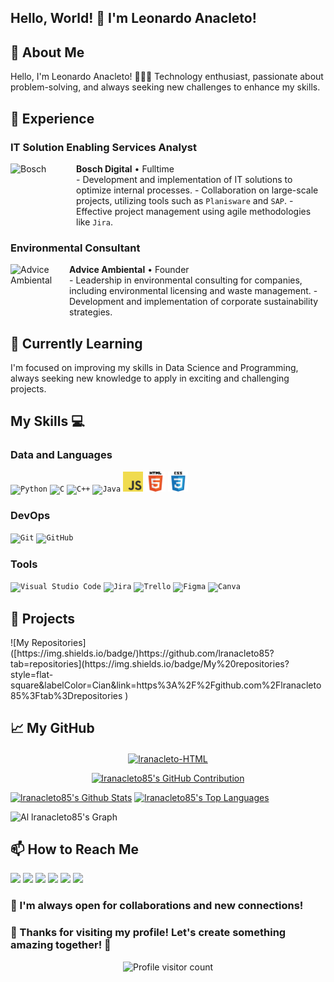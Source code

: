 <h2>Hello, World! 👋 I'm Leonardo Anacleto!</h2>

<h2>🚀 About Me</h2>
<div>
  Hello, I'm Leonardo Anacleto! 
  👨‍💻🌟 Technology enthusiast, passionate about problem-solving, and always seeking new challenges to enhance my skills.
</div>

<h2>💼 Experience</h2>

### IT Solution Enabling Services Analyst
[<img align="left" height="105px" width="105px" alt="Bosch" src="https://avatars.githubusercontent.com/u/9215699?s=200&v=4"/>](https://www.bosch.com.br)
**Bosch Digital** • Fulltime \
    - Development and implementation of IT solutions to optimize internal processes.
    - Collaboration on large-scale projects, utilizing tools such as `Planisware` and `SAP`.
    - Effective project management using agile methodologies like `Jira`.

### Environmental Consultant
[<img align="left" height="94px" width="94px" alt="Advice Ambiental" src="https://adviceambiental.com.br/wp-content/uploads/2023/03/ADVInsta-amb-sf.png"/>](https://adviceambiental.com.br/)
**Advice Ambiental** • Founder \
    - Leadership in environmental consulting for companies, including environmental licensing and waste management.
    - Development and implementation of corporate sustainability strategies.

<h2>🌱 Currently Learning</h2>
I'm focused on improving my skills in Data Science and Programming, always seeking new knowledge to apply in exciting and challenging projects.

## My Skills 💻
### Data and Languages
<code><img height="32" src="https://cdn.jsdelivr.net/gh/devicons/devicon@latest/icons/python/python-original.svg" alt="Python"/></code>
<code><img height="32" src="https://cdn.jsdelivr.net/gh/devicons/devicon@latest/icons/c/c-original.svg" alt="C"/></code>
<code><img height="32" src= "https://cdn.jsdelivr.net/gh/devicons/devicon@latest/icons/cplusplus/cplusplus-original.svg" alt="C++"/></code>
<code><img height="32" src="https://cdn.jsdelivr.net/gh/devicons/devicon@latest/icons/java/java-original-wordmark.svg" alt="Java"/></code>
<code><img height="32" src="https://raw.githubusercontent.com/github/explore/80688e429a7d4ef2fca1e82350fe8e3517d3494d/topics/javascript/javascript.png" alt="JavaScript"/></code>
<code><img height="32" src="https://raw.githubusercontent.com/github/explore/80688e429a7d4ef2fca1e82350fe8e3517d3494d/topics/html/html.png" alt="HTML5"/></code>
<code><img height="32" src="https://raw.githubusercontent.com/github/explore/80688e429a7d4ef2fca1e82350fe8e3517d3494d/topics/css/css.png" alt="CSS"/></code>

### DevOps
<code><img height="32" src="https://cdn.jsdelivr.net/gh/devicons/devicon@latest/icons/git/git-original-wordmark.svg" alt="Git"/></code>
<code><img height="32" src="https://cdn.jsdelivr.net/gh/devicons/devicon@latest/icons/github/github-original-wordmark.svg" alt="GitHub"/></code>

### Tools
<code><img height="32" src="https://cdn.jsdelivr.net/gh/devicons/devicon@latest/icons/vscode/vscode-original.svg" alt="Visual Studio Code"/></code>
<code><img height="32" src="https://cdn.jsdelivr.net/gh/devicons/devicon@latest/icons/jira/jira-original-wordmark.svg" alt="Jira"/></code>
<code><img height="32" src="https://cdn.jsdelivr.net/gh/devicons/devicon@latest/icons/trello/trello-original.svg" alt="Trello"/></code>
<code><img height="32" src="https://cdn.jsdelivr.net/gh/devicons/devicon@latest/icons/figma/figma-original.svg" alt="Figma"/></code>
<code><img height="32" src="https://cdn.jsdelivr.net/gh/devicons/devicon@latest/icons/canva/canva-original.svg" alt="Canva"/></code>

<h2>🚀 Projects</h2>
![My Repositories]([https://img.shields.io/badge/)https://github.com/lranacleto85?tab=repositories](https://img.shields.io/badge/My%20repositories?style=flat-square&labelColor=Cian&link=https%3A%2F%2Fgithub.com%2Flranacleto85%3Ftab%3Drepositories
)

<h2>📈 My GitHub</h2>
<p align="center">
  <a href="https://github.com/lranacleto85">
    <img align="center" alt="lranacleto-HTML" height="100" width="150" src= https://media.giphy.com/media/vEzWzSqe5e2Lzqskfi/giphy.gif alt="lranacleto85 GitHub streak"/>
  </a>
</p>

<p align="center">
  <a href="https://github.com/lranacleto85">
    <img src="https://github-profile-summary-cards.vercel.app/api/cards/profile-details?username=lranacleto85&theme=dracula" alt="lranacleto85's GitHub Contribution"/>
  </a>
</p>

<a> 
    <a href="https://github.com/lranacleto85"><img alt="lranacleto85's Github Stats" src="https://denvercoder1-github-readme-stats.vercel.app/api?username=lranacleto85&show_icons=true&count_private=true&theme=react&border_color=34bdeb&bg_color=0D1117&title_color=F85D7F&icon_color=F8D866" height="192px" width="49.5%"/></a>
  <a href="https://github.com/lranacleto85"><img alt="lranacleto85's Top Languages" src="https://denvercoder1-github-readme-stats.vercel.app/api/top-langs/?username=lranacleto85&langs_count=8&layout=compact&theme=react&border_color=34bdeb&bg_color=0D1117&title_color=F85D7F&icon_color=F8D866" height="192px" width="49.5%"/></a>
  <br/>
</a>

![Al lranacleto85's Graph](https://github-readme-activity-graph.vercel.app/graph?username=lranacleto85&custom_title=Leonardo%20Anacleto's%20GitHub%20Activity%20Graph&bg_color=0D1117&color=34bdeb&line=34bdeb&point=34bdeb&area_color=FFFFFF&title_color=FFFFFF&area=true)

<h2>📫 How to Reach Me</h2>
<div> 
  <a href="https://www.linkedin.com/in/lranacleto" target="_blank"><img src="https://img.shields.io/badge/-LinkedIn-%230077B5?style=for-the-badge&logo=linkedin&logoColor=white" target="_blank"></a> 
  <a href="mailto:lranacleto@gmail.com"><img src="https://img.shields.io/badge/-Gmail-%23333?style=for-the-badge&logo=gmail&logoColor=white" target="_blank"></a>
  <a href="https://www.youtube.com/channel/UCCzYykCUkSb0qxUDsiZWGoA" target="_blank"><img src="https://img.shields.io/badge/YouTube-FF0000?style=for-the-badge&logo=youtube&logoColor=white" target="_blank"></a>
  <a href="https://instagram.com/leoramosanacleto" target="_blank"><img src="https://img.shields.io/badge/-Instagram-%23E4405F?style=for-the-badge&logo=instagram&logoColor=white" target="_blank"></a>
 	<a href="https://www.twitch.tv/leoanacleto85" target="_blank"><img src="https://img.shields.io/badge/Twitch-9146FF?style=for-the-badge&logo=twitch&logoColor=white" target="_blank"></a>
  <a href="https://discord.gg/leoanacleto85" target="_blank"><img src="https://img.shields.io/badge/Discord-7289DA?style=for-the-badge&logo=discord&logoColor=white" target="_blank"></a> 
</div>
<div>
  <h3>🤝 I'm always open for collaborations and new connections!</h3>
</div>

<h3>🙏 Thanks for visiting my profile! Let's create something amazing together! 🚀</h3>

<p align="center">
  <img
    src="https://profile-counter.glitch.me/lranacleto85/count.svg"
    alt="Profile visitor count"
  />
</p>
